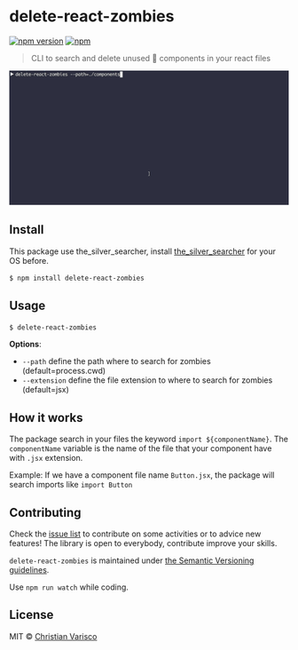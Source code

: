 # delete-react-zombies
[![npm version](https://badge.fury.io/js/delete-react-zombies.svg)](https://badge.fury.io/js/delete-react-zombies)
[![npm](https://img.shields.io/npm/dw/delete-react-zombies.svg)](https://www.npmjs.com/package/delete-react-zombies)

> CLI to search and delete unused 🧟 components in your react files

<p align="center">
  <img src="https://github.com/CVarisco/delete-react-zombies/blob/master/docs/delete-react-zombies-demo.gif" alt="delete-react-zombies" width="800" />
</p>

## Install

This package use the_silver_searcher, install [the_silver_searcher](https://github.com/ggreer/the_silver_searcher#installing) for your OS before.

```sh
$ npm install delete-react-zombies
```

## Usage

```sh
$ delete-react-zombies
```
**Options**:

* `--path` define the path where to search for zombies (default=process.cwd)
* `--extension` define the file extension to where to search for zombies (default=jsx)

## How it works

The package search in your files the keyword `import ${componentName}`.
The `componentName` variable is the name of the file that your component
have with `.jsx` extension.

Example:
If we have a component file name `Button.jsx`, the package will search
imports like `import Button`

## Contributing

Check the [issue list](https://github.com/CVarisco/delete-react-zombies/issues) to contribute on some activities or to advice new features!
The library is open to everybody, contribute improve your skills.

`delete-react-zombies` is maintained under [the Semantic Versioning guidelines](http://semver.org/).

Use `npm run watch` while coding.

## License

MIT © [Christian Varisco](https://github.com/CVarisco)
